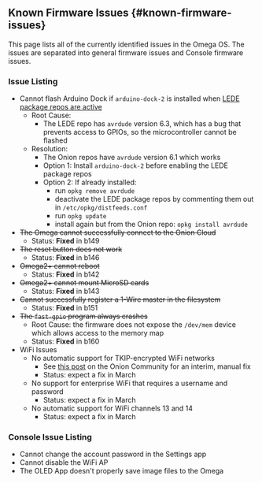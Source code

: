 ## Known Firmware Issues {#known-firmware-issues}

This page lists all of the currently identified issues in the Omega OS. The issues are separated into general firmware issues and Console firmware issues.

### Issue Listing

* Cannot flash Arduino Dock if `arduino-dock-2` is installed when [LEDE package repos are active](#using-opkg-switch-to-lede-repos)
    * Root Cause: 
        * The LEDE repo has `avrdude` version 6.3, which has a bug that prevents access to GPIOs, so the microcontroller cannot be flashed
    * Resolution: 
        * The Onion repos have `avrdude` version 6.1 which works
        * Option 1: Install `arduino-dock-2` before enabling the LEDE package repos
        * Option 2: If already installed:
            * run `opkg remove avrdude`
            * deactivate the LEDE package repos by commenting them out in `/etc/opkg/distfeeds.conf`
            * run `opkg update`
            * install again but from the Onion repo: `opkg install avrdude`
* ~~The Omega cannot successfully connect to the Onion Cloud~~
    * Status: **Fixed** in b149
* ~~The reset button does not work~~
    * Status: **Fixed** in b146
* ~~Omega2+ cannot reboot~~
    * Status: **Fixed** in b142
* ~~Omega2+ cannot mount MicroSD cards~~
    * Status: **Fixed** in b143
* ~~Cannot successfully register a 1-Wire master in the filesystem~~
    * Status: **Fixed** in b151
* ~~The `fast-gpio` program always crashes~~
    * Root Cause: the firmware does not expose the `/dev/mem` device which allows access to the memory map
    * Status: **Fixed** in b160
* WiFi Issues
    * No automatic support for TKIP-encrypted WiFi networks
        * See [this post](https://community.onion.io/topic/1149/omega2-fails-to-connect-to-wifi/25) on the Onion Community for an interim, manual fix
        * Status: expect a fix in March
    * No support for enterprise WiFi that requires a username and password
        * Status: expect a fix in March
    * No automatic support for WiFi channels 13 and 14
        * Status: expect a fix in March


### Console Issue Listing

* Cannot change the account password in the Settings app
* Cannot disable the WiFi AP
* The OLED App doesn't properly save image files to the Omega
